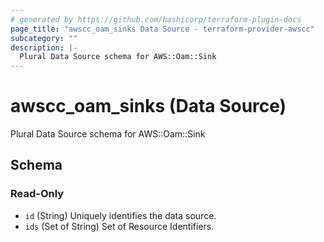 ```yaml
---
# generated by https://github.com/hashicorp/terraform-plugin-docs
page_title: "awscc_oam_sinks Data Source - terraform-provider-awscc"
subcategory: ""
description: |-
  Plural Data Source schema for AWS::Oam::Sink
---
```


# awscc_oam_sinks (Data Source)

Plural Data Source schema for AWS::Oam::Sink



<!-- schema generated by tfplugindocs -->
## Schema

### Read-Only

- `id` (String) Uniquely identifies the data source.
- `ids` (Set of String) Set of Resource Identifiers.



